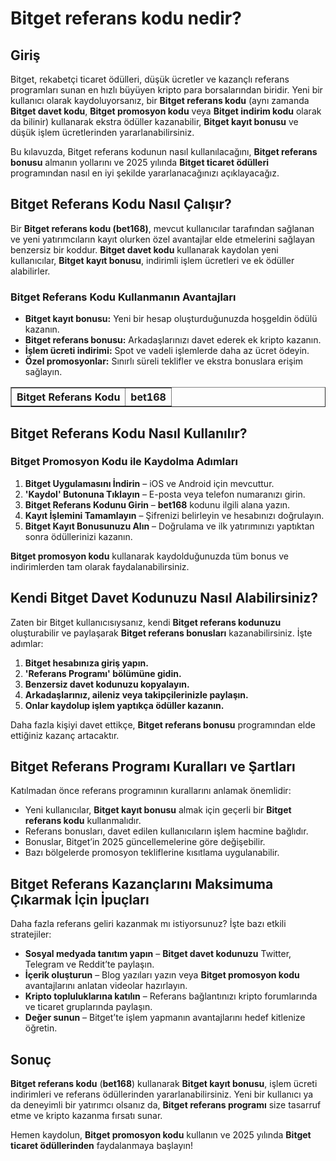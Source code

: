 <h1>Bitget referans kodu nedir?</h1>

<h2>Giriş</h2>
<p>Bitget, rekabetçi ticaret ödülleri, düşük ücretler ve kazançlı referans programları sunan en hızlı büyüyen kripto para borsalarından biridir. Yeni bir kullanıcı olarak kaydoluyorsanız, bir <strong>Bitget referans kodu</strong> (aynı zamanda <strong>Bitget davet kodu</strong>, <strong>Bitget promosyon kodu</strong> veya <strong>Bitget indirim kodu</strong> olarak da bilinir) kullanarak ekstra ödüller kazanabilir, <strong>Bitget kayıt bonusu</strong> ve düşük işlem ücretlerinden yararlanabilirsiniz.</p>

<p>Bu kılavuzda, Bitget referans kodunun nasıl kullanılacağını, <strong>Bitget referans bonusu</strong> almanın yollarını ve 2025 yılında <strong>Bitget ticaret ödülleri</strong> programından nasıl en iyi şekilde yararlanacağınızı açıklayacağız.</p>

<h2>Bitget Referans Kodu Nasıl Çalışır?</h2>
<p>Bir <strong>Bitget referans kodu (bet168)</strong>, mevcut kullanıcılar tarafından sağlanan ve yeni yatırımcıların kayıt olurken özel avantajlar elde etmelerini sağlayan benzersiz bir koddur. <strong>Bitget davet kodu</strong> kullanarak kaydolan yeni kullanıcılar, <strong>Bitget kayıt bonusu</strong>, indirimli işlem ücretleri ve ek ödüller alabilirler.</p>

<h3>Bitget Referans Kodu Kullanmanın Avantajları</h3>
<ul>
    <li><strong>Bitget kayıt bonusu:</strong> Yeni bir hesap oluşturduğunuzda hoşgeldin ödülü kazanın.</li>
    <li><strong>Bitget referans bonusu:</strong> Arkadaşlarınızı davet ederek ek kripto kazanın.</li>
    <li><strong>İşlem ücreti indirimi:</strong> Spot ve vadeli işlemlerde daha az ücret ödeyin.</li>
    <li><strong>Özel promosyonlar:</strong> Sınırlı süreli teklifler ve ekstra bonuslara erişim sağlayın.</li>
</ul>

<table border="1">
    <tr>
        <th>Bitget Referans Kodu</th>
        <th>bet168</th>
    </tr>
</table>

<h2>Bitget Referans Kodu Nasıl Kullanılır?</h2>
<h3>Bitget Promosyon Kodu ile Kaydolma Adımları</h3>
<ol>
    <li><strong>Bitget Uygulamasını İndirin</strong> – iOS ve Android için mevcuttur.</li>
    <li><strong>'Kaydol' Butonuna Tıklayın</strong> – E-posta veya telefon numaranızı girin.</li>
    <li><strong>Bitget Referans Kodunu Girin</strong> – <strong>bet168</strong> kodunu ilgili alana yazın.</li>
    <li><strong>Kayıt İşlemini Tamamlayın</strong> – Şifrenizi belirleyin ve hesabınızı doğrulayın.</li>
    <li><strong>Bitget Kayıt Bonusunuzu Alın</strong> – Doğrulama ve ilk yatırımınızı yaptıktan sonra ödüllerinizi kazanın.</li>
</ol>

<p><strong>Bitget promosyon kodu</strong> kullanarak kaydolduğunuzda tüm bonus ve indirimlerden tam olarak faydalanabilirsiniz.</p>

<h2>Kendi Bitget Davet Kodunuzu Nasıl Alabilirsiniz?</h2>
<p>Zaten bir Bitget kullanıcısıysanız, kendi <strong>Bitget referans kodunuzu</strong> oluşturabilir ve paylaşarak <strong>Bitget referans bonusları</strong> kazanabilirsiniz. İşte adımlar:</p>
<ol>
    <li><strong>Bitget hesabınıza giriş yapın.</strong></li>
    <li><strong>'Referans Programı' bölümüne gidin.</strong></li>
    <li><strong>Benzersiz davet kodunuzu kopyalayın.</strong></li>
    <li><strong>Arkadaşlarınız, aileniz veya takipçilerinizle paylaşın.</strong></li>
    <li><strong>Onlar kaydolup işlem yaptıkça ödüller kazanın.</strong></li>
</ol>

<p>Daha fazla kişiyi davet ettikçe, <strong>Bitget referans bonusu</strong> programından elde ettiğiniz kazanç artacaktır.</p>

<h2>Bitget Referans Programı Kuralları ve Şartları</h2>
<p>Katılmadan önce referans programının kurallarını anlamak önemlidir:</p>
<ul>
    <li>Yeni kullanıcılar, <strong>Bitget kayıt bonusu</strong> almak için geçerli bir <strong>Bitget referans kodu</strong> kullanmalıdır.</li>
    <li>Referans bonusları, davet edilen kullanıcıların işlem hacmine bağlıdır.</li>
    <li>Bonuslar, Bitget’in 2025 güncellemelerine göre değişebilir.</li>
    <li>Bazı bölgelerde promosyon tekliflerine kısıtlama uygulanabilir.</li>
</ul>

<h2>Bitget Referans Kazançlarını Maksimuma Çıkarmak İçin İpuçları</h2>
<p>Daha fazla referans geliri kazanmak mı istiyorsunuz? İşte bazı etkili stratejiler:</p>
<ul>
    <li><strong>Sosyal medyada tanıtım yapın</strong> – <strong>Bitget davet kodunuzu</strong> Twitter, Telegram ve Reddit’te paylaşın.</li>
    <li><strong>İçerik oluşturun</strong> – Blog yazıları yazın veya <strong>Bitget promosyon kodu</strong> avantajlarını anlatan videolar hazırlayın.</li>
    <li><strong>Kripto topluluklarına katılın</strong> – Referans bağlantınızı kripto forumlarında ve ticaret gruplarında paylaşın.</li>
    <li><strong>Değer sunun</strong> – Bitget’te işlem yapmanın avantajlarını hedef kitlenize öğretin.</li>
</ul>

<h2>Sonuç</h2>
<p><strong>Bitget referans kodu</strong> (<strong>bet168</strong>) kullanarak <strong>Bitget kayıt bonusu</strong>, işlem ücreti indirimleri ve referans ödüllerinden yararlanabilirsiniz. Yeni bir kullanıcı ya da deneyimli bir yatırımcı olsanız da, <strong>Bitget referans programı</strong> size tasarruf etme ve kripto kazanma fırsatı sunar.</p>

<p>Hemen kaydolun, <strong>Bitget promosyon kodu</strong> kullanın ve 2025 yılında <strong>Bitget ticaret ödüllerinden</strong> faydalanmaya başlayın!</p>
